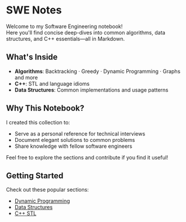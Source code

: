 # SWE Notes

Welcome to my Software Engineering notebook!  
Here you'll find concise deep-dives into common algorithms, data structures, and C++ essentials—all in Markdown.

## What's Inside

- **Algorithms**: Backtracking · Greedy · Dynamic Programming · Graphs and more  
- **C++**: STL and language idioms
- **Data Structures**: Common implementations and usage patterns

## Why This Notebook?

I created this collection to:
- Serve as a personal reference for technical interviews
- Document elegant solutions to common problems
- Share knowledge with fellow software engineers

Feel free to explore the sections and contribute if you find it useful!

## Getting Started

Check out these popular sections:

- [Dynamic Programming](algorithms/dynamic-programming.md)
- [Data Structures](algorithms/data-structures.md)
- [C++ STL](cpp/stl.md)